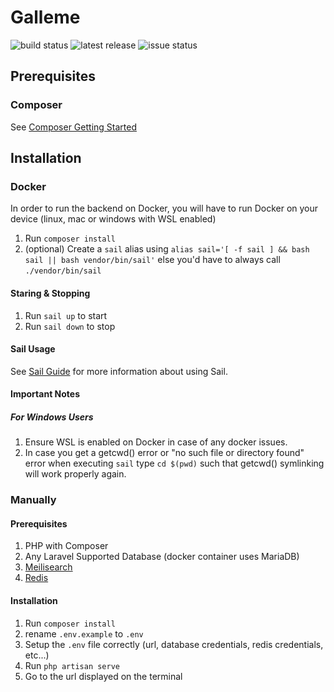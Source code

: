 # Galleme
![build status](https://img.shields.io/github/workflow/status/Galleme/backend/Backend?style=for-the-badge)
![latest release](https://img.shields.io/github/v/release/Galleme/backend?include_prereleases&style=for-the-badge)
![issue status](https://img.shields.io/github/issues-raw/Galleme/backend?style=for-the-badge)

## Prerequisites
### Composer
See [Composer Getting Started](https://getcomposer.org/doc/00-intro.md)

## Installation
### Docker
In order to run the backend on Docker, you will have to run Docker on your device (linux, mac or windows with WSL enabled)

1. Run `composer install`
2. (optional) Create a `sail` alias using `alias sail='[ -f sail ] && bash sail || bash vendor/bin/sail'` else you'd have to always call `./vendor/bin/sail`

#### Staring & Stopping
1. Run `sail up` to start
2. Run `sail down` to stop

#### Sail Usage
See [Sail Guide](https://laravel.com/docs/8.x/sail) for more information about using Sail.

#### Important Notes
##### For Windows Users
1. Ensure WSL is enabled on Docker in case of any docker issues.
2. In case you get a getcwd() error or "no such file or directory found" error when executing `sail` type `cd $(pwd)` such that getcwd() symlinking will work properly again.


### Manually
#### Prerequisites
1. PHP with Composer
2. Any Laravel Supported Database (docker container uses MariaDB)
3. [Meilisearch](https://laravel.com/docs/8.x/sail#meilisearch)
4. [Redis](https://laravel.com/docs/8.x/redis)

#### Installation
1. Run `composer install`
2. rename `.env.example` to `.env`
3. Setup the `.env` file correctly (url, database credentials, redis credentials, etc...)
4. Run `php artisan serve`
5. Go to the url displayed on the terminal

